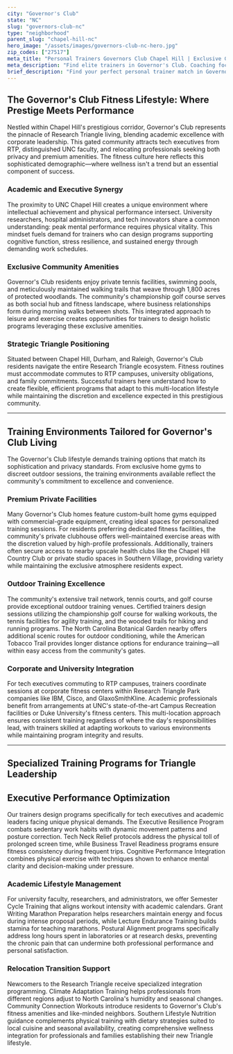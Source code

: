 ```yaml
---
city: "Governor's Club"
state: "NC"
slug: "governors-club-nc"
type: "neighborhood"
parent_slug: "chapel-hill-nc"
hero_image: "/assets/images/governors-club-nc-hero.jpg"
zip_codes: ["27517"]
meta_title: "Personal Trainers Governors Club Chapel Hill | Exclusive Golf & Estate Fitness"
meta_description: "Find elite trainers in Governor's Club. Coaching focused on golf performance, luxury estate amenities, and prestigious private club training."
brief_description: "Find your perfect personal trainer match in Governor's Club, NC. Our exclusive service connects busy tech executives, university professionals, and relocating families with certified trainers who understand the unique demands of Research Triangle life. Whether you need in-home sessions, private gym access, or outdoor workouts in our prestigious community, we match you with specialists in executive fitness, stress management, and sustainable wellness. Stop wasting time searching and start achieving your fitness goals with a trainer tailored to Governor's Club's affluent, health-conscious lifestyle. Book your personalized match today and transform your approach to fitness."
---
```

## The Governor's Club Fitness Lifestyle: Where Prestige Meets Performance

Nestled within Chapel Hill's prestigious corridor, Governor's Club represents the pinnacle of Research Triangle living, blending academic excellence with corporate leadership. This gated community attracts tech executives from RTP, distinguished UNC faculty, and relocating professionals seeking both privacy and premium amenities. The fitness culture here reflects this sophisticated demographic—where wellness isn't a trend but an essential component of success.

### Academic and Executive Synergy

The proximity to UNC Chapel Hill creates a unique environment where intellectual achievement and physical performance intersect. University researchers, hospital administrators, and tech innovators share a common understanding: peak mental performance requires physical vitality. This mindset fuels demand for trainers who can design programs supporting cognitive function, stress resilience, and sustained energy through demanding work schedules.

### Exclusive Community Amenities

Governor's Club residents enjoy private tennis facilities, swimming pools, and meticulously maintained walking trails that weave through 1,800 acres of protected woodlands. The community's championship golf course serves as both social hub and fitness landscape, where business relationships form during morning walks between shots. This integrated approach to leisure and exercise creates opportunities for trainers to design holistic programs leveraging these exclusive amenities.

### Strategic Triangle Positioning

Situated between Chapel Hill, Durham, and Raleigh, Governor's Club residents navigate the entire Research Triangle ecosystem. Fitness routines must accommodate commutes to RTP campuses, university obligations, and family commitments. Successful trainers here understand how to create flexible, efficient programs that adapt to this multi-location lifestyle while maintaining the discretion and excellence expected in this prestigious community.

---

## Training Environments Tailored for Governor's Club Living

The Governor's Club lifestyle demands training options that match its sophistication and privacy standards. From exclusive home gyms to discreet outdoor sessions, the training environments available reflect the community's commitment to excellence and convenience.

### Premium Private Facilities

Many Governor's Club homes feature custom-built home gyms equipped with commercial-grade equipment, creating ideal spaces for personalized training sessions. For residents preferring dedicated fitness facilities, the community's private clubhouse offers well-maintained exercise areas with the discretion valued by high-profile professionals. Additionally, trainers often secure access to nearby upscale health clubs like the Chapel Hill Country Club or private studio spaces in Southern Village, providing variety while maintaining the exclusive atmosphere residents expect.

### Outdoor Training Excellence

The community's extensive trail network, tennis courts, and golf course provide exceptional outdoor training venues. Certified trainers design sessions utilizing the championship golf course for walking workouts, the tennis facilities for agility training, and the wooded trails for hiking and running programs. The North Carolina Botanical Garden nearby offers additional scenic routes for outdoor conditioning, while the American Tobacco Trail provides longer distance options for endurance training—all within easy access from the community's gates.

### Corporate and University Integration

For tech executives commuting to RTP campuses, trainers coordinate sessions at corporate fitness centers within Research Triangle Park companies like IBM, Cisco, and GlaxoSmithKline. Academic professionals benefit from arrangements at UNC's state-of-the-art Campus Recreation facilities or Duke University's fitness centers. This multi-location approach ensures consistent training regardless of where the day's responsibilities lead, with trainers skilled at adapting workouts to various environments while maintaining program integrity and results.

---

## Specialized Training Programs for Triangle Leadership

## Executive Performance Optimization

Our trainers design programs specifically for tech executives and academic leaders facing unique physical demands. The Executive Resilience Program combats sedentary work habits with dynamic movement patterns and posture correction. Tech Neck Relief protocols address the physical toll of prolonged screen time, while Business Travel Readiness programs ensure fitness consistency during frequent trips. Cognitive Performance Integration combines physical exercise with techniques shown to enhance mental clarity and decision-making under pressure.

### Academic Lifestyle Management

For university faculty, researchers, and administrators, we offer Semester Cycle Training that aligns workout intensity with academic calendars. Grant Writing Marathon Preparation helps researchers maintain energy and focus during intense proposal periods, while Lecture Endurance Training builds stamina for teaching marathons. Postural Alignment programs specifically address long hours spent in laboratories or at research desks, preventing the chronic pain that can undermine both professional performance and personal satisfaction.

### Relocation Transition Support

Newcomers to the Research Triangle receive specialized integration programming. Climate Adaptation Training helps professionals from different regions adjust to North Carolina's humidity and seasonal changes. Community Connection Workouts introduce residents to Governor's Club's fitness amenities and like-minded neighbors. Southern Lifestyle Nutrition guidance complements physical training with dietary strategies suited to local cuisine and seasonal availability, creating comprehensive wellness integration for professionals and families establishing their new Triangle lifestyle.